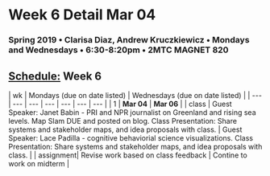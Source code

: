 # Week 6 Detail Mar 04

### Spring 2019 • Clarisa Diaz, Andrew Kruczkiewicz • Mondays and Wednesdays • 6:30-8:20pm • 2MTC MAGNET 820

## [Schedule:](./) Week 6

| wk | Mondays \(due on date listed\) | Wednesdays \(due on date listed\) |
| --- | --- | --- | --- | --- | --- | --- |
| 1 | **Mar 04** | **Mar 06** |
| class | Guest Speaker: Janet Babin - PRI and NPR journalist on Greenland and rising sea levels. Map Slam DUE and posted on blog. Class Presentation: Share systems and stakeholder maps, and idea proposals with class.  | Guest Speaker: Lace Padilla - cognitive behaviorial science visualizations. Class Presentation: Share systems and stakeholder maps, and idea proposals with class.  |
| assignment| Revise work based on class feedback |  Contine to work on midterm |

